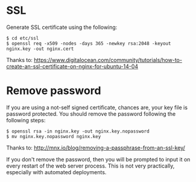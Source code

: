 SSL
===

Generate SSL certificate using the following:

```
$ cd etc/ssl
$ openssl req -x509 -nodes -days 365 -newkey rsa:2048 -keyout nginx.key -out nginx.cert
```

Thanks to: https://www.digitalocean.com/community/tutorials/how-to-create-an-ssl-certificate-on-nginx-for-ubuntu-14-04

Remove password
===============

If you are using a not-self signed certificate, chances are, your key file is password protected.  You
should remove the password following the following steps:

```
$ openssl rsa -in nginx.key -out nginx.key.nopassword
$ mv nginx.key.nopassword nginx.key
```

Thanks to: http://mnx.io/blog/removing-a-passphrase-from-an-ssl-key/

If you don't remove the password, then you will be prompted to input it on every restart of the web server process.
This is not very practically, especially with automated deployments.
